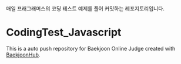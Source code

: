 매일 프래그래머스의 코딩 테스트 예제를 풀어 커밋하는 레포지토리입니다. 
# CodingTest_Javascript
This is a auto push repository for Baekjoon Online Judge created with [BaekjoonHub](https://github.com/BaekjoonHub/BaekjoonHub).

